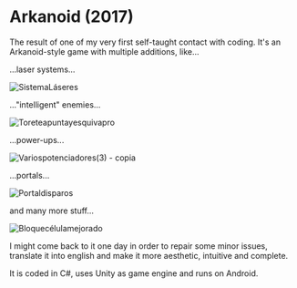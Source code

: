 # Arkanoid (2017)
The result of one of my very first self-taught contact with coding. It's an Arkanoid-style game with multiple additions, like...

...laser systems...

![SistemaLáseres](https://user-images.githubusercontent.com/40747197/59887256-8f5dcc80-93ba-11e9-8b70-a248d17d3e3d.gif)

..."intelligent" enemies...

![Toreteapuntayesquivapro](https://user-images.githubusercontent.com/40747197/59887226-69382c80-93ba-11e9-9b87-e462d25d7907.gif)

...power-ups...

![Variospotenciadores(3) - copia](https://user-images.githubusercontent.com/40747197/59887268-9dabe880-93ba-11e9-9e83-b438c9f3cc1d.gif)

...portals...

![Portaldisparos](https://user-images.githubusercontent.com/40747197/59887211-545b9900-93ba-11e9-8c8d-b5eebb82e47a.gif)

and many more stuff...

![Bloquecélulamejorado](https://user-images.githubusercontent.com/40747197/59887408-1f9c1180-93bb-11e9-9a6e-6afee545ccfb.gif)

I might come back to it one day in order to repair some minor issues, translate it into english and make it more aesthetic, intuitive and complete.

It is coded in C#, uses Unity as game engine and runs on Android.